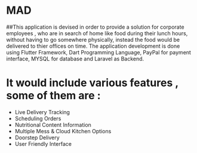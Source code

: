 # MAD

##This application is devised in order to provide a solution for corporate employees , who are in search  of home like food during their lunch hours, without having to go somewhere physically, instead the food would be delivered to thier offices on time. 
The application development is done using Flutter Framework, Dart Programming Language, PayPal for payment interface, MYSQL for database and Laravel as Backend.

# It would include various features , some of them are :
- Live Delivery Tracking
- Scheduling Orders
- Nutritional Content Information
- Multiple Mess & Cloud Kitchen Options
- Doorstep Delivery
- User Friendly Interface
